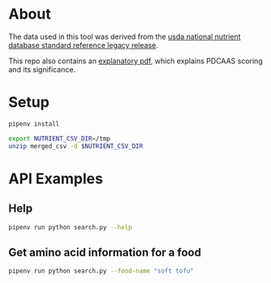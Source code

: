 # About

The data used in this tool was derived from the [usda national nutrient database standard reference legacy release](https://data.nal.usda.gov/dataset/usda-national-nutrient-database-standard-reference-legacy-release).

This repo also contains an [explanatory pdf](Calculating-PDCAAS-for-Percent-Protein-Slide-Deck.pdf), which explains PDCAAS scoring and its significance.

# Setup

```sh
pipenv install

export NUTRIENT_CSV_DIR=/tmp
unzip merged_csv -d $NUTRIENT_CSV_DIR
```

# API Examples

## Help

```sh
pipenv run python search.py --help
```

## Get amino acid information for a food

```sh
pipenv run python search.py --food-name "soft tofu"
```
